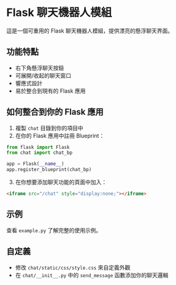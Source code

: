 # Flask 聊天機器人模組

這是一個可重用的 Flask 聊天機器人模組，提供漂亮的懸浮聊天界面。

## 功能特點

- 右下角懸浮聊天按鈕
- 可展開/收起的聊天窗口
- 響應式設計
- 易於整合到現有的 Flask 應用

## 如何整合到你的 Flask 應用

1. 複製 `chat` 目錄到你的項目中
2. 在你的 Flask 應用中註冊 Blueprint：

```python
from flask import Flask
from chat import chat_bp

app = Flask(__name__)
app.register_blueprint(chat_bp)
```

3. 在你想要添加聊天功能的頁面中加入：

```html
<iframe src="/chat" style="display:none;"></iframe>
```

## 示例

查看 `example.py` 了解完整的使用示例。

## 自定義

- 修改 `chat/static/css/style.css` 來自定義外觀
- 在 `chat/__init__.py` 中的 `send_message` 函數添加你的聊天邏輯
